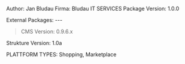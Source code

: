 Author: Jan Bludau
Firma: Bludau IT SERVICES
Package Version: 1.0.0

External Packages: ---

> CMS Version: 0.9.6.x

Strukture Version: 1.0a

PLATTFORM TYPES: Shopping, Marketplace